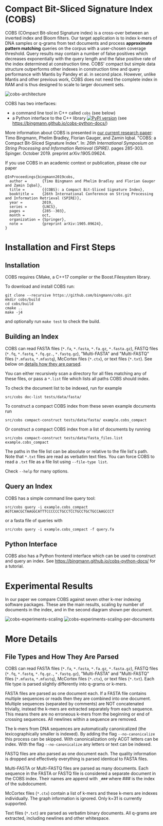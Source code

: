 # Compact Bit-Sliced Signature Index (COBS)

COBS (COmpact Bit-sliced Signature index) is a cross-over between an inverted index and Bloom filters. Our target application is to index k-mers of DNA samples or q-grams from text documents and process **approximate pattern matching** queries on the corpus with a user-chosen coverage threshold. Query results may contain a number of false positives which decreases exponentially with the query length and the false positive rate of the index determined at construction time.
COBS' compact but simple data structure outperforms other indexes in construction time and query performance with Mantis by Pandey et al. in second place.
However, unlike Mantis and other previous work, COBS does not need the complete index in RAM and is thus designed to scale to larger document sets.

![cobs-architecture](https://user-images.githubusercontent.com/2604907/58323540-91b52100-7e24-11e9-933d-98b9b24ae041.png)

COBS has two interfaces:

- a command line tool in C++ called `cobs` (see below)
- a Python interface to the C++ library [![PyPI version](https://badge.fury.io/py/cobs-index.svg)](https://badge.fury.io/py/cobs-index) (see https://bingmann.github.io/cobs-python-docs/)

More information about COBS is presented in [our current research paper](https://arxiv.org/abs/1905.09624):
Timo Bingmann, Phelim Bradley, Florian Gauger, and Zamin Iqbal.
"COBS: a Compact Bit-Sliced Signature Index".
In: *26th International Symposium on String Processing and Information Retrieval (SPIRE)*. pages 285-303. Spinger. October 2019.
preprint arXiv:1905.09624.

If you use COBS in an academic context or publication, please cite our paper
```
@InProceedings{bingmann2019cobs,
  author =       {Timo Bingmann and Phelim Bradley and Florian Gauger and Zamin Iqbal},
  title =        {{COBS}: a Compact Bit-Sliced Signature Index},
  booktitle =    {26th International Conference on String Processing and Information Retrieval (SPIRE)},
  year =         2019,
  series =       {LNCS},
  pages =        {285--303},
  month =        oct,
  organization = {Springer},
  note =         {preprint arXiv:1905.09624},
}
```

# Installation and First Steps

## Installation

COBS requires CMake, a C++17 compiler or the Boost.Filesystem library.

To download and install COBS run:
```
git clone --recursive https://github.com/bingmann/cobs.git
mkdir cobs/build
cd cobs/build
cmake ..
make -j4
```
and optionally run `make test` to check the build.

## Building an Index

COBS can read FASTA files (`*.fa`, `*.fasta`, `*.fa.gz`, `*.fasta.gz`), FASTQ files (`*.fq`, `*.fastq`, `*.fq.gz.`, `*.fastq.gz`), "Multi-FASTA" and "Multi-FASTQ" files (`*.mfasta`, `*.mfastq`), McCortex files (`*.ctx`), or text files (`*.txt`). 
See below on [details how they are parsed](#file-types-and-how-they-are-parsed).

You can either recursively scan a directory for all files matching any of these files, or pass a `*.list` file which lists all paths COBS should index.

To check the document list to be indexed, run for example
```
src/cobs doc-list tests/data/fasta/
```

To construct a compact COBS index from these seven example documents run
```
src/cobs compact-construct tests/data/fasta/ example.cobs_compact
```

Or construct a compact COBS index from a list of documents by running
```
src/cobs compact-construct tests/data/fasta_files.list example.cobs_compact
```
The paths in the file list can be absolute or relative to the file list's path.
Note that `*.txt` files are read as verbatim text files.
You can force COBS to read a `.txt` file as a file list using `--file-type list`.

Check `--help` for many options.

## Query an Index

COBS has a simple command line query tool:
```
src/cobs query -i example.cobs_compact AGTCAACGCTAAGGCATTTCCCCCCTGCCTCCTGCCTGCTGCCAAGCCCT
```
or a fasta file of queries with
```
src/cobs query -i example.cobs_compact -f query.fa
```

## Python Interface

COBS also has a Python frontend interface which can be used to construct and query an index.
See https://bingmann.github.io/cobs-python-docs/ for a tutorial.

# Experimental Results

In our paper we compare COBS against seven other k-mer indexing software packages.
These are the main results, scaling by number of documents in the index, and in the second diagram shown per document.

![cobs-experiments-scaling](https://user-images.githubusercontent.com/2604907/58323544-94b01180-7e24-11e9-8c3a-be998eb790a4.png)
![cobs-experiments-scaling-per-documents](https://user-images.githubusercontent.com/2604907/58323546-9679d500-7e24-11e9-9fed-636889628050.png)

# More Details

## File Types and How They Are Parsed

COBS can read FASTA files (`*.fa`, `*.fasta`, `*.fa.gz`, `*.fasta.gz`), FASTQ files (`*.fq`, `*.fastq`, `*.fq.gz.`, `*.fastq.gz`), "Multi-FASTA" and "Multi-FASTQ" files (`*.mfasta`, `*.mfastq`), McCortex files (`*.ctx`), or text files (`*.txt`). 
Each file type is parsed slightly differently into q-grams or k-mers.

FASTA files are parsed as one document each.
If a FASTA file contains multiple sequences or reads then they are combined into one document.
Multiple sequences (separated by comments) are NOT concatenated trivially, instead the k-mers are extracted separately from each sequence.
This means there are no erroneous k-mers from the beginning or end of crossing sequences.
All newlines within a sequence are removed.

The k-mers from DNA sequences are automatically canonicalized (the lexicographically smaller is indexed).
By adding the flag `--no-canonicalize` this process can be skipped.
With canonicalization only ACGT letters can be index. With the flag `--no-canonicalize` any letters or text can be indexed.

FASTQ files are also parsed as one document each.
The quality information is dropped and effectively everything is parsed identical to FASTA files.

Multi-FASTA or Multi-FASTQ files are parsed as many documents.
Each sequence in the FASTA or FASTQ file is considered a separate document in the COBS index.
Their names are append with `_###` where ### is the index of the subdocument.

McCortex files (`*.ctx`) contain a list of k-mers and these k-mers are indexes individually.
The graph information is ignored.
Only k=31 is currently supported.

Text files (`*.txt`) are parsed as verbatim binary documents.
All q-grams are extracted, including newlines and other whitespace.


